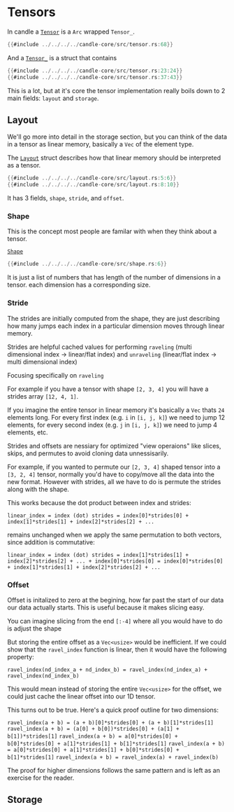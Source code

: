 # Tensors

In candle a [`Tensor`](https://github.com/huggingface/candle/blob/main/candle-core/src/tensor.rs#L68) is a `Arc` wrapped `Tensor_`.

```rust
{{#include ../../../../candle-core/src/tensor.rs:68}}
```

And a [`Tensor_`](https://github.com/huggingface/candle/blob/main/candle-core/src/tensor.rs#L23) is a struct that contains

```rust
{{#include ../../../../candle-core/src/tensor.rs:23:24}}
{{#include ../../../../candle-core/src/tensor.rs:37:43}}
```

This is a lot, but at it's core the tensor implementation really boils down to 2
main fields: `layout` and `storage`.

## Layout

We'll go more into detail in the storage section, but you can think of the
data in a tensor as linear memory, basically a `Vec` of the element type.

The [`Layout`](https://github.com/huggingface/candle/blob/main/candle-core/src/layout.rs#L5) struct describes how that linear memory should be interpreted as a tensor.

```rust
{{#include ../../../../candle-core/src/layout.rs:5:6}}
{{#include ../../../../candle-core/src/layout.rs:8:10}}
```

It has 3 fields, `shape`, `stride`, and `offset`.

### Shape

This is the concept most people are familar with when they think about a tensor.

[`Shape`](https://github.com/huggingface/candle/blob/main/candle-core/src/shape.rs#L6)

```rust
{{#include ../../../../candle-core/src/shape.rs:6}}
```

It is just a list of numbers that has length of the number of dimensions in a tensor.
each dimension has a corresponding size.

### Stride

The strides are initially computed from the shape, they are just describing how
many jumps each index in a particular dimension moves through linear memory.

Strides are helpful cached values for performing 
`raveling` (multi dimensional index -> linear/flat index)
and 
`unraveling` (linear/flat index -> multi dimensional index)

Focusing specifically on `raveling`

For example if you have a tensor with shape `[2, 3, 4]` you will have a strides
array `[12, 4, 1]`.

If you imagine the entire tensor in linear memory it's basically a `Vec` thats
`24` elements long. For every first index (e.g. `i` in `[i, j, k]`) we need to
jump 12 elements, for every second index (e.g. `j` in `[i, j, k]`) we need to
jump 4 elements, etc.

Strides and offsets are nessiary for optimized "view operaions" like slices, skips,
and permutes to avoid cloning data unnessisarily.

For example, if you wanted to permute our `[2, 3, 4]` shaped tensor into a
`[3, 2, 4]` tensor, normally you'd have to copy/move all the data into the new
format. However with strides, all we have to do is permute the strides along with
the shape. 

This works because the dot product between index and strides:

`linear_index = index (dot) strides = index[0]*strides[0] + index[1]*strides[1] + index[2]*strides[2] + ...`

remains unchanged when we apply the same permutation to both vectors, 
since addition is commutative:

`linear_index = index (dot) strides = index[1]*strides[1] + index[2]*strides[2] + ... + index[0]*strides[0] = index[0]*strides[0] + index[1]*strides[1] + index[2]*strides[2] + ...`

### Offset

Offset is initalized to zero at the begining, how far past the start of our data
our data actually starts. This is useful because it makes slicing easy.

You can imagine slicing from the end `[:-4]` where all you would have to do is
adjust the shape

But storing the entire offset as a `Vec<usize>` would be inefficient. If we could show that the `ravel_index` function is linear, then it would have the following property:

`ravel_index(nd_index_a + nd_index_b) = ravel_index(nd_index_a) + ravel_index(nd_index_b)`

This would mean instead of storing the entire `Vec<usize>` for the offset, we could just cache the linear offset into our 1D tensor.

This turns out to be true. Here's a quick proof outline for two dimensions:

`ravel_index(a + b) = (a + b)[0]*strides[0] + (a + b)[1]*strides[1]`
`ravel_index(a + b) = (a[0] + b[0])*strides[0] + (a[1] + b[1])*strides[1]`
`ravel_index(a + b) = a[0]*strides[0] + b[0]*strides[0] + a[1]*strides[1] + b[1]*strides[1]`
`ravel_index(a + b) = a[0]*strides[0] + a[1]*strides[1] + b[0]*strides[0] + b[1]*strides[1]`
`ravel_index(a + b) = ravel_index(a) + ravel_index(b)`

The proof for higher dimensions follows the same pattern and is left as an exercise for the reader.

## Storage

